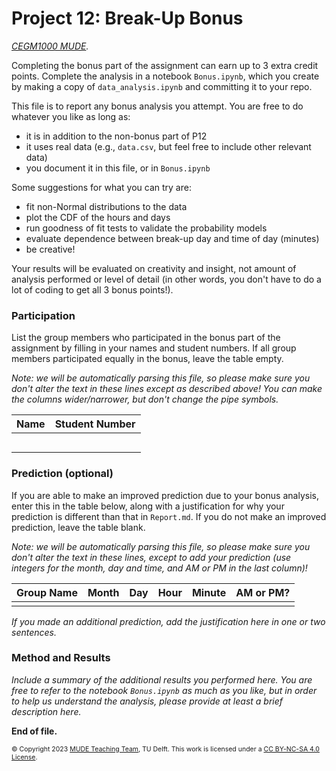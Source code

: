 # Project 12: Break-Up Bonus

*[CEGM1000 MUDE](http://mude.citg.tudelft.nl/).*

Completing the bonus part of the assignment can earn up to 3 extra credit points. Complete the analysis in a notebook `Bonus.ipynb`, which you create by making a copy of `data_analysis.ipynb` and committing it to your repo.

This file is to report any bonus analysis you attempt. You are free to do whatever you like as long as:
- it is in addition to the non-bonus part of P12
- it uses real data (e.g., `data.csv`, but feel free to include other relevant data)
- you document it in this file, or in `Bonus.ipynb`

Some suggestions for what you can try are:
- fit non-Normal distributions to the data
- plot the CDF of the hours and days
- run goodness of fit tests to validate the probability models
- evaluate dependence between break-up day and time of day (minutes)
- be creative!

Your results will be evaluated on creativity and insight, not amount of analysis performed or level of detail (in other words, you don't have to do a lot of coding to get all 3 bonus points!).

### Participation

List the group members who participated in the bonus part of the assignment by filling in your names and student numbers. If all group members participated equally in the bonus, leave the table empty.

_Note: we will be automatically parsing this file, so please make sure you don't alter the text in these lines except as described above! You can make the columns wider/narrower, but don't change the pipe symbols._

|  Name               | Student Number |
| :------------------ | :------------: |
|                     |                |
|                     |                |
|                     |                |
|                     |                |
|                     |                |


### Prediction (optional)

If you are able to make an improved prediction due to your bonus analysis, enter this in the table below, along with a justification for why your prediction is different than that in `Report.md`. If you do not make an improved prediction, leave the table blank.

_Note: we will be automatically parsing this file, so please make sure you don't alter the text in these lines, except to add your prediction (use integers for the month, day and time, and AM or PM in the last column)!_

| Group Name | Month |  Day  |  Hour  | Minute | AM or PM? |
| :--------: | :---: | :---: | :----: | :----: | :-------: |
|            |       |       |        |        |           |

_If you made an additional prediction, add the justification here in one or two sentences._

### Method and Results

_Include a summary of the additional results you performed here. You are free to refer to the notebook `Bonus.ipynb` as much as you like, but in order to help us understand the analysis, please provide at least a brief description here._


**End of file.**

<span style="font-size: 75%">
&copy; Copyright 2023 <a rel="MUDE Team" href="https://studiegids.tudelft.nl/a101_displayCourse.do?course_id=65595">MUDE Teaching Team</a>, TU Delft. This work is licensed under a <a rel="license" href="http://creativecommons.org/licenses/by-nc-sa/4.0/">CC BY-NC-SA 4.0 License</a>.
